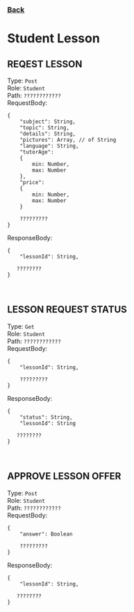 ### [Back](./Main.md)

# Student Lesson

## **REQEST LESSON**

Type: `Post`  
Role: `Student`  
Path: `????????????`  
RequestBody:

```
{
    "subject": String,
    "topic": String,
    "details": String,
    "pictures": Array, // of String
    "language": String,
    "tutorAge":
    {
        min: Number,
        max: Number
    },
    "price":
    {
        min: Number,
        max: Number
    }

    ?????????
}
```

ResponseBody:

```
{
    "lessonId": String,

   ????????
}
```

<br>

## **LESSON REQUEST STATUS**

Type: `Get`  
Role: `Student`  
Path: `????????????`  
RequestBody:

```
{
    "lessonId": String,

    ?????????
}
```

ResponseBody:

```
{
    "status": String,
    "lessonId": String

   ????????
}
```

<br>

## **APPROVE LESSON OFFER**

Type: `Post`  
Role: `Student`  
Path: `????????????`  
RequestBody:

```
{
    "answer": Boolean

    ?????????
}
```

ResponseBody:

```
{
    "lessonId": String,

   ????????
}
```
